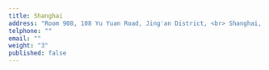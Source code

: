 ```yaml
---
title: Shanghai
address: "Room 908, 108 Yu Yuan Road, Jing'an District, <br> Shanghai, 200040"
telphone: ""
email: ""
weight: "3"
published: false
---
```



